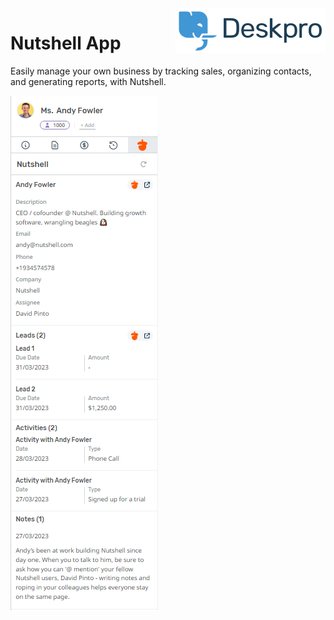 <img align="right" alt="Deskpro" src="/docs/deskpro-logo.svg" />

# Nutshell App

Easily manage your own business by tracking sales, organizing contacts, and generating reports, with Nutshell.

![Nutshell App - Deskpro](/docs/nutshell_screenshot_01.png)
